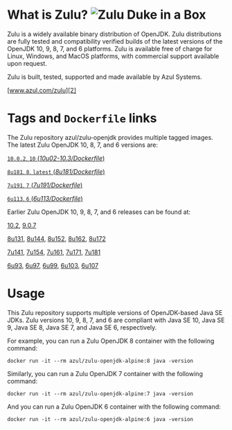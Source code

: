 What is Zulu? ![Zulu Duke in a Box][1]
======================================

Zulu is a widely available binary distribution of OpenJDK. Zulu distributions are fully tested and compatibility verified builds of the latest versions of the OpenJDK 10, 9, 8, 7, and 6 platforms. Zulu is available free of charge for Linux, Windows, and MacOS platforms, with commercial support available upon request.

Zulu is built, tested, supported and made available by Azul Systems.

[www.azul.com/zulu][2]

Tags and `Dockerfile` links
===========================

The Zulu repository azul/zulu-openjdk provides multiple tagged images. The latest Zulu OpenJDK 10, 8, 7, and 6 versions are:

[`10.0.2`, `10` (*10u02-10.3/Dockerfile*)][33]

[`8u181`, `8`, `latest` (*8u181/Dockerfile*)][22]

[`7u191`, `7` (*7u191/Dockerfile*)][16]

[`6u113`, `6` (*6u113/Dockerfile*)][10]

Earlier Zulu OpenJDK 10, 9, 8, 7, and 6 releases can be found at:

[10.2][34], [9.0.7][35]

[8u131][23], [8u144][24], [8u152][25], [8u162][26], [8u172][27]

[7u141][17], [7u154][18], [7u161][19], [7u171][20], [7u181][21]

[6u93][11], [6u97][12], [6u99][13], [6u103][14], [6u107][15]

Usage
=====

This Zulu repository supports multiple versions of OpenJDK-based Java SE JDKs. Zulu versions 10, 9, 8, 7, and 6 are compliant with Java SE 10, Java SE 9, Java SE 8, Java SE 7, and Java SE 6, respectively.

For example, you can run a Zulu OpenJDK 8 container with the following command:

    docker run -it --rm azul/zulu-openjdk-alpine:8 java -version

Similarly, you can run a Zulu OpenJDK 7 container with the following command:

    docker run -it --rm azul/zulu-openjdk-alpine:7 java -version

And you can run a Zulu OpenJDK 6 container with the following command:

    docker run -it --rm azul/zulu-openjdk-alpine:6 java -version


  [1]: https://www.azul.com/files/ZuluDocker60.gif
  [2]: http://www.azul.com/zulu
  [10]: https://github.com/zulu-openjdk/zulu-openjdk/blob/master/alpine/6u113-6.21.0.3/Dockerfile
  [11]: https://github.com/zulu-openjdk/zulu-openjdk/blob/master/alpine/6u93-6.16.0.1/Dockerfile
  [12]: https://github.com/zulu-openjdk/zulu-openjdk/blob/master/alpine/6u97-6.17.0.1/Dockerfile
  [13]: https://github.com/zulu-openjdk/zulu-openjdk/blob/master/alpine/6u99-6.18.0.3/Dockerfile
  [14]: https://github.com/zulu-openjdk/zulu-openjdk/blob/master/alpine/6u103-6.19.0.1/Dockerfile
  [15]: https://github.com/zulu-openjdk/zulu-openjdk/blob/master/alpine/6u107-6.20.0.1/Dockerfile
  [16]: https://github.com/zulu-openjdk/zulu-openjdk/blob/master/alpine/7u191-7.24.0.1/Dockerfile
  [17]: https://github.com/zulu-openjdk/zulu-openjdk/blob/master/alpine/7u141-7.18.0.3/Dockerfile
  [18]: https://github.com/zulu-openjdk/zulu-openjdk/blob/master/alpine/7u154-7.20.0.3/Dockerfile
  [19]: https://github.com/zulu-openjdk/zulu-openjdk/blob/master/alpine/7u161-7.21.0.3/Dockerfile
  [20]: https://github.com/zulu-openjdk/zulu-openjdk/blob/master/alpine/7u171-7.22.0.3/Dockerfile
  [21]: https://github.com/zulu-openjdk/zulu-openjdk/blob/master/alpine/7u181-7.23.0.1/Dockerfile
  [22]: https://github.com/zulu-openjdk/zulu-openjdk/blob/master/alpine/8u181-8.31.0.1/Dockerfile
  [23]: https://github.com/zulu-openjdk/zulu-openjdk/blob/master/alpine/8u131-8.21.0.1/Dockerfile
  [24]: https://github.com/zulu-openjdk/zulu-openjdk/blob/master/alpine/8u144-8.23.0.3/Dockerfile
  [25]: https://github.com/zulu-openjdk/zulu-openjdk/blob/master/alpine/8u152-8.25.0.1/Dockerfile
  [26]: https://github.com/zulu-openjdk/zulu-openjdk/blob/master/alpine/8u162-8.27.0.7/Dockerfile
  [27]: https://github.com/zulu-openjdk/zulu-openjdk/blob/master/alpine/8u172-8.30.0.1/Dockerfile
  [28]: https://github.com/zulu-openjdk/zulu-openjdk/blob/master/alpine/9u07-9.0.7.1/Dockerfile
  [29]: https://github.com/zulu-openjdk/zulu-openjdk/blob/master/alpine/9u01-9.0.1.3/Dockerfile
  [30]: https://github.com/zulu-openjdk/zulu-openjdk/blob/master/alpine/9u04-9.0.4.1/Dockerfile
  [31]: https://github.com/zulu-openjdk/zulu-openjdk/blob/master/alpine/10u02-10.3/Dockerfile
  [32]: https://github.com/zulu-openjdk/zulu-openjdk/blob/master/alpine/10u01-10.2/Dockerfile
  [33]: https://github.com/zulu-openjdk/zulu-openjdk/blob/master/alpine/10u02-10.3/Dockerfile
  [34]: https://github.com/zulu-openjdk/zulu-openjdk/blob/master/alpine/10u01-10.2/Dockerfile
  [35]: https://github.com/zulu-openjdk/zulu-openjdk/blob/master/alpine/9u07-9.0.7.1/Dockerfile
